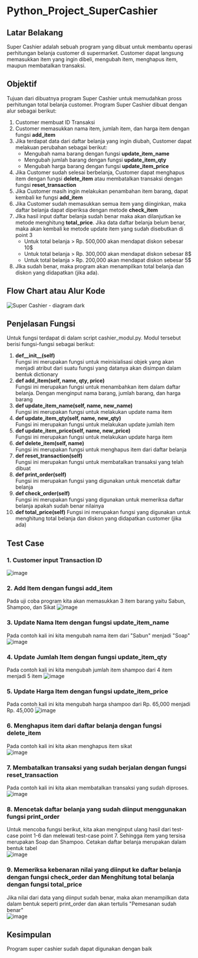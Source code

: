 # Python_Project_SuperCashier

## Latar Belakang
Super Cashier adalah sebuah program yang dibuat untuk membantu operasi perhitungan belanja customer di supermarket. 
Customer dapat langsung memasukkan item yang ingin dibeli, mengubah item, menghapus item, maupun membatalkan transaksi.

## Objektif
Tujuan dari dibuatnya program Super Cashier untuk memudahkan pross perhitungan total belanja customer.
Program Super Cashier dibuat dengan alur sebagai berikut:
  1. Customer membuat ID Transaksi
  2. Customer memasukkan nama item, jumlah item, dan harga item dengan fungsi **add_item**
  3. Jika terdapat data dari daftar belanja yang ingin diubah, Customer dapat melakuan perubahan sebagai berikut:
     - Mengubah nama barang dengan fungsi **update_item_name**
     - Mengubah jumlah barang dengan fungsi  **update_item_qty**
     - Mengubah harga barang dengan fungsi **update_item_price**  
  4. Jika Customer sudah selesai berbelanja, Customer dapat menghapus item dengan fungsi **delete_item** atau membatalkan transaksi dengan fungsi **reset_transaction**
  5. Jika Customer masih ingin melakukan penambahan item barang, dapat kembali ke fungsi **add_item**
  6. Jika Customer sudah memasukkan semua item yang diinginkan, maka daftar belanja dapat diperiksa dengan metode **check_item**
  7. JIka hasil input daftar belanja sudah benar maka akan dilanjutkan ke metode menghitung **total_price**. Jika data daftar belanja belum benar, maka akan kembali ke metode update item yang sudah disebutkan di point 3
     - Untuk total belanja > Rp. 500,000 akan mendapat diskon sebesar 10$
     - Untuk total belanja > Rp. 300,000 akan mendapat diskon sebesar 8$
     - Untuk total belanja > Rp. 200,000 akan mendapat diskon sebesar 5$
  8. JIka sudah benar, maka program akan menampilkan total belanja dan diskon yang didapatkan (jika ada).

## Flow Chart atau Alur Kode
![Super Cashier - diagram dark](https://github.com/dianadarapuspa/Python_Project_SuperCashier/assets/138368022/a509d41e-80a9-4e39-909b-9173f5f41577)

## Penjelasan Fungsi
Untuk fungsi terdapat di dalam script cashier_modul.py. Modul tersebut berisi fungsi-fungsi sebagai berikut:
1. **def__init__(self)**\
     Fungsi ini merupakan fungsi untuk meinisialisasi objek yang akan menjadi atribut dari suatu fungsi yang datanya akan disimpan dalam bentuk dictionary
2. **def add_item(self, name, qty, price)**\
     Fungsi ini merupakan fungsi untuk menambahkan item dalam daftar belanja. Dengan menginput nama barang, jumlah barang, dan harga barang
3. **def update_item_name(self, name, new_name)**\
     Fungsi ini merupakan fungsi untuk melakukan update nama item
4. **def update_item_qty(self, name, new_qty)**\
     Fungsi ini merupakan fungsi untuk melakukan update jumlah item
5. **def update_item_price(self, name, new_price)**\
     Fungsi ini merupakan fungsi untuk melakukan update harga item
6. **def delete_item(self, name)**\
     Fungsi ini merupakan fungsi untuk menghapus item dari daftar belanja
7. **def reset_transaction(self)**\
     Fungsi ini merupakan fungsi untuk membatalkan transaksi yang telah dibuat
8. **def print_order(self)**\
     Fungsi ini merupakan fungsi yang digunakan untuk mencetak daftar belanja
9. **def check_order(self)**\
     Fungsi ini merupakan fungsi yang digunakan untuk memeriksa daftar belanja apakah sudah benar nilainya
10. **def total_price(self)**
     Fungsi ini merupakan fungsi yang digunakan untuk menghitung total belanja dan diskon yang didapatkan customer (jika ada)

## Test Case 
### 1. Customer input Transaction ID
![image](https://github.com/dianadarapuspa/Python_Project_SuperCashier/assets/138368022/8de778e1-a798-4648-b43e-4ebe5f7dc118)

### 2. Add Item dengan fungsi **add_item**
Pada uji coba program kita akan memasukkan 3 item barang yaitu Sabun, Shampoo, dan Sikat
![image](https://github.com/dianadarapuspa/Python_Project_SuperCashier/assets/138368022/2aaabe69-8c5e-49c1-86f6-46b64d4859a9)

### 3. Update Nama Item dengan fungsi **update_item_name**
Pada contoh kali ini kita mengubah nama item dari "Sabun" menjadi "Soap"
![image](https://github.com/dianadarapuspa/Python_Project_SuperCashier/assets/138368022/ccbb02ef-b1ec-4300-95ef-074454465b65)

### 4. Update Jumlah Item dengan fungsi **update_item_qty**
Pada contoh kali ini kita mengubah jumlah item shampoo dari 4 item menjadi 5 item
![image](https://github.com/dianadarapuspa/Python_Project_SuperCashier/assets/138368022/57e230c5-37ac-4cb2-b5ea-374b3688d956)

### 5. Update Harga Item dengan fungsi **update_item_price**
Pada contoh kali ini kita mengubah harga shampoo dari Rp. 65,000 menjadi Rp. 45,000
![image](https://github.com/dianadarapuspa/Python_Project_SuperCashier/assets/138368022/a0f5d66c-329a-4ef3-a870-a0ac2b99c414)

### 6. Menghapus item dari daftar belanja dengan fungsi **delete_item**
Pada contoh kali ini kita akan menghapus item sikat\
![image](https://github.com/dianadarapuspa/Python_Project_SuperCashier/assets/138368022/db600ea2-5c10-4226-a14f-7873ac7d7bf7)

### 7. Membatalkan transaksi yang sudah berjalan dengan fungsi **reset_transaction**
Pada contoh kali ini kita akan membatalkan transaksi yang sudah diproses.\
![image](https://github.com/dianadarapuspa/Python_Project_SuperCashier/assets/138368022/dd84d3fb-234f-4042-93e8-35715612278a)

### 8. Mencetak daftar belanja yang sudah diinput menggunakan fungsi **print_order**
Untuk mencoba fungsi berikut, kita akan menginput ulang hasil dari test-case  point 1-6 dan melewati test-case point 7. Sehingga item yang tersisa merupakan Soap dan Shampoo.
Cetakan daftar belanja merupakan dalam bentuk tabel\
![image](https://github.com/dianadarapuspa/Python_Project_SuperCashier/assets/138368022/20276774-e5f6-45b9-b6f1-7131cab821cd)

### 9. Memeriksa kebenaran nilai yang diinput ke daftar belanja dengan fungsi **check_order** dan Menghitung total belanja dengan fungsi **total_price**
Jika nilai dari data yang diinput sudah benar, maka akan menampilkan data dalam bentuk seperti print_order dan akan tertulis "Pemesanan sudah benar"\
![image](https://github.com/dianadarapuspa/Python_Project_SuperCashier/assets/138368022/adaba6a3-6b72-42dc-a9b3-f1dc0e79b0b9)

## Kesimpulan
Program super cashier sudah dapat digunakan dengan baik

  
